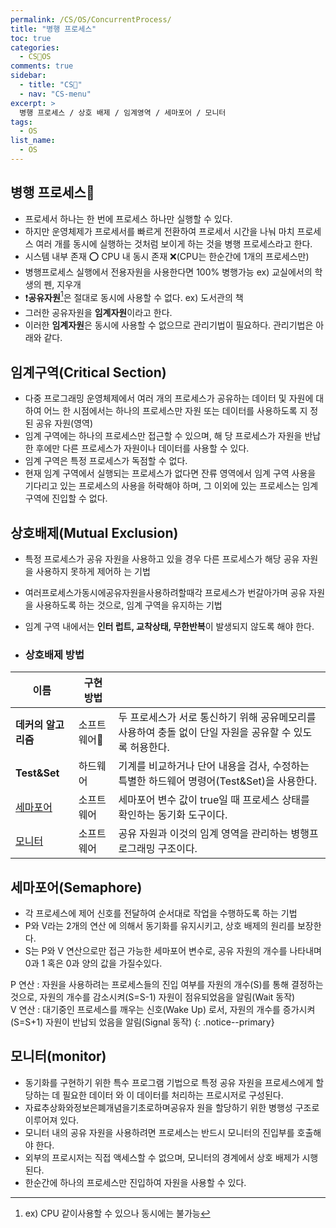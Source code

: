 ```yaml
---
permalink: /CS/OS/ConcurrentProcess/
title: "병행 프로세스"
toc: true
categories:
  - CS🐰OS
comments: true
sidebar:
  - title: "CS🐰"
  - nav: "CS-menu"
excerpt: >
  병행 프로세스 / 상호 배제 / 임계영역 / 세마포어 / 모니터
tags:
  - OS
list_name:
  - OS
---
```

## 병행 프로세스
- 프로세서 하나는 한 번에 프로세스 하나만 실행할 수 있다.
- 하지만 운영체제가 프로세서를 빠르게 전환하여 프로세서 시간을 나눠 마치 프로세스 여러 개를 동시에 실행하는 것처럼 보이게 하는 것을 병행 프로세스라고 한다.
- 시스템 내부 존재 ⭕️ CPU 내 동시 존재 ❌(CPU는 한순간에 1개의 프로세스만)
- 병행프로세스 실행에서 전용자원을 사용한다면 100% 병행가능 ex) 교실에서의 학생의 펜, 지우개  
- ❗️**공유자원**[^1]은 절대로 동시에 사용할 수 없다. ex) 도서관의 책
- 그러한 공유자원을 **임계자원**이라고 한다.
- 이러한 **임계자원**은 동시에 사용할 수 없으므로 관리기법이 필요하다. 관리기법은 아래와 같다.

## 임계구역(Critical Section)
- 다중 프로그래밍 운영체제에서 여러 개의 프로세스가 공유하는 데이터 및 자원에 대하여 어느 한 시점에서는 하나의 프로세스만 자원 또는 데이터를 사용하도록 지 정된 공유 자원(영역)
- 임계 구역에는 하나의 프로세스만 접근할 수 있으며, 해 당 프로세스가 자원을 반납한 후에만 다른 프로세스가 자원이나 데이터를 사용할 수 있다.
- 임계 구역은 특정 프로세스가 독점할 수 없다.
- 현재 임계 구역에서 실행되는 프로세스가 없다면 잔류 영역에서 임계 구역 사용을 기다리고 있는 프로세스의 사용을 허락해야 하며, 그 이외에 있는 프로세스는 임계 구역에 진입할 수 없다.

## 상호배제(Mutual Exclusion)
- 특정 프로세스가 공유 자원을 사용하고 있을 경우 다른 프로세스가 해당 공유 자원을 사용하지 못하게 제어하 는 기법
- 여러프로세스가동시에공유자원을사용하려할때각 프로세스가 번갈아가며 공유 자원을 사용하도록 하는 것으로, 임계 구역을 유지하는 기법
- 임계 구역 내에서는 **인터 럽트, 교착상태, 무한반복**이 발생되지 않도록 해야 한다.

- ### 상호배제 방법

| 이름             | 구현 방법  |                                                                              |
| --------        | ------  | ----------------------------------------------------------------------------- |
| **데커의 알고리즘** | 소프트웨어| 두 프로세스가 서로 통신하기 위해 공유메모리를 사용하여 충돌 없이 단일 자원을 공유할 수 있도록 허용한다.|
| **Test&Set**    | 하드웨어  | 기계를 비교하거나 단어 내용을 검사, 수정하는 특별한 하드웨어 명령어(Test&Set)을 사용한다.        |
| [세마포어](#세마포어semaphore)      | 소프트웨어 | 세마포어 변수 값이 true일 때 프로세스 상태를 확인하는 동기화 도구이다.                        |
| [모니터](#모니터monitor)        | 소프트웨어 | 공유 자원과 이것의 임계 영역을 관리하는 병행프로그래밍 구조이다.                             |


## 세마포어(Semaphore)
- 각 프로세스에 제어 신호를 전달하여 순서대로 작업을 수행하도록 하는 기법
- P와 V라는 2개의 연산 에 의해서 동기화를 유지시키고, 상호 배제의 원리를 보장한다.
- S는 P와 V 연산으로만 접근 가능한 세마포어 변수로, 공유 자원의 개수를 나타내며 0과 1 혹은 0과 양의 값을 가질수있다.  

P 연산 : 자원을 사용하려는 프로세스들의 진입 여부를 자원의 개수(S)를 통해 결정하는 것으로, 자원의 개수를 감소시켜(S=S-1) 자원이 점유되었음을 알림(Wait 동작)  
V 연산 : 대기중인 프로세스를 깨우는 신호(Wake Up) 로서, 자원의 개수를 증가시켜(S=S+1) 자원이 반납되 었음을 알림(Signal 동작)
{: .notice--primary}




## 모니터(monitor)
- 동기화를 구현하기 위한 특수 프로그램 기법으로 특정 공유 자원을 프로세스에게 할당하는 데 필요한 데이터 와 이 데이터를 처리하는 프로시저로 구성된다.
- 자료추상화와정보은폐개념을기초로하며공유자 원을 할당하기 위한 병행성 구조로 이루어져 있다.
- 모니터 내의 공유 자원을 사용하려면 프로세스는 반드시 모니터의 진입부를 호출해야 한다.
- 외부의 프로시저는 직접 액세스할 수 없으며, 모니터의 경계에서 상호 배제가 시행된다.
- 한순간에 하나의 프로세스만 진입하여 자원을 사용할 수 있다.

[^1]: ex) CPU 같이사용할 수 있으나 동시에는 불가능